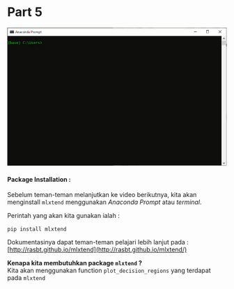 # Part 5

![covervideo](https://github.com/BenedictusAryo/documents_assets/raw/master/New%20CourseMap/Intermediate%20Course/2_Support%20Vector%20Machine/assets/vid_5.gif)

#### **Package Installation :**

Sebelum teman-teman melanjutkan ke video berikutnya, kita akan menginstall ```mlxtend``` menggunakan _Anaconda Prompt_ atau _terminal_.

Perintah yang akan kita gunakan ialah :

```
pip install mlxtend
```

Dokumentasinya dapat teman-teman pelajari lebih lanjut pada : [http://rasbt.github.io/mlxtend](http://rasbt.github.io/mlxtend/)

**Kenapa kita membutuhkan package `mlxtend` ?** <br>
Kita akan menggunakan function `plot_decision_regions` yang terdapat pada `mlxtend`